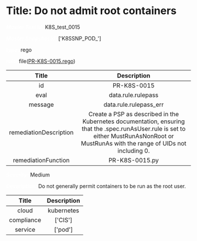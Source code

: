 



# Title: Do not admit root containers


***<font color="white">Master Test Id:</font>*** K8S_test_0015

***<font color="white">Master Snapshot Id:</font>*** ['K8SSNP_POD_']

***<font color="white">type:</font>*** rego

***<font color="white">rule:</font>*** file([PR-K8S-0015.rego])  
  
  
  
  

|Title|Description|
| :---: | :---: |
|id|PR-K8S-0015|
|eval|data.rule.rulepass|
|message|data.rule.rulepass_err|
|remediationDescription| Create a PSP as described in the Kubernetes documentation, ensuring that the .spec.runAsUser.rule is set to either MustRunAsNonRoot or MustRunAs with the range of UIDs not including 0.|
|remediationFunction|PR-K8S-0015.py|


***<font color="white">Severity:</font>*** Medium

***<font color="white">Description:</font>*** Do not generally permit containers to be run as the root user.  
  
  

|Title|Description|
| :---: | :---: |
|cloud|kubernetes|
|compliance|['CIS']|
|service|['pod']|



[PR-K8S-0015.rego]: https://github.com/prancer-io/prancer-compliance-test/tree/master/kubernetes/cloud/PR-K8S-0015.rego
